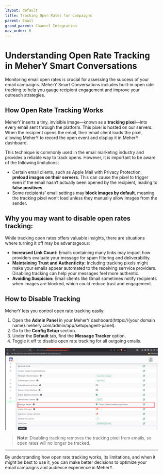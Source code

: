 ```yaml
---
layout: default
title: Tracking Open Rates for campaigns
parent: Email
grand_parent: Channel Integration
nav_order: 6
---
```


# Understanding Open Rate Tracking in MeherY Smart Conversations

Monitoring email open rates is crucial for assessing the success of your email campaigns. MeherY Smart Conversations includes built-in open rate tracking to help you gauge recipient engagement and improve your outreach strategies.

## How Open Rate Tracking Works

MeherY inserts a tiny, invisible image—known as a **tracking pixel**—into every email sent through the platform. This pixel is hosted on our servers. When the recipient opens the email, their email client loads the pixel, allowing MeherY to record the open event and display it in MeherY dashboard.

This technique is commonly used in the email marketing industry and provides a reliable way to track opens. However, it is important to be aware of the following limitations:

- Certain email clients, such as Apple Mail with Privacy Protection, **preload images on their servers**. This can cause the pixel to trigger even if the email hasn’t actually been opened by the recipient, leading to **false positives**.
- Some recipients’ email settings may **block images by default**, meaning the tracking pixel won’t load unless they manually allow images from the sender.

## Why you may want to disable open rates tracking:
While tracking open rates offers valuable insights, there are situations where turning it off may be advantageous:

- **Increased Link Count:** Emails containing many links may impact how providers evaluate your message for spam filtering and deliverability.
- **Maintaining Trust and Authenticity:** Including tracking pixels might make your emails appear automated to the receiving serrvice providers. Disabling tracking can help your messages feel more authentic.
- **Avoiding Suspicion:** Email clients like Gmail sometimes notify recipients when images are blocked, which could reduce trust and engagement.

## How to Disable Tracking

MeherY lets you control open rate tracking easily:

1. Open the **Admin Panel** in your MeherY dashboard(https://{your domain name}.mehery.com/admin/app/setup/agent-panel).  
2. Go to the **Config Setup** section.  
3. Under the **Default** tab, find the **Message Tracker** option.  
4. Toggle it off to disable open rate tracking for all outgoing emails.

<img width="725" alt="Message Tracker" src="/content/static//design/msgTrckr.png">

> **Note:** Disabling tracking removes the tracking pixel from emails, so open rates will no longer be tracked.

---

By understanding how open rate tracking works, its limitations, and when it might be best to use it, you can make better decisions to optimize your email campaigns and audience experience in MeherY.
